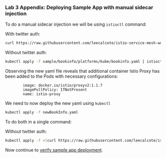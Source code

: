 ### <a name="manual"></a> Lab 3 Appendix: Deploying Sample App with manual sidecar injection

To do a manual sidecar injection we will be using `istioctl` command:

With twitter auth:
```sh
curl https://raw.githubusercontent.com/leecalcote/istio-service-mesh-workshop/master/deployment_files/istio-1.0.4/bookinfo-twitter-auth.yaml | istioctl kube-inject --debug -f - > newBookInfo.yaml
```

Without twitter auth:
```sh
kubectl apply -f sample/bookinfo/platforms/kube/bookinfo.yaml | istioctl kube-inject --debug -f
```

Observing the new yaml file reveals that additional container Istio Proxy has been added to the Pods with necessary configurations:

```
        image: docker.io/istio/proxyv2:1.1.7
        imagePullPolicy: IfNotPresent
        name: istio-proxy
```

We need to now deploy the new yaml using `kubectl`
```sh
kubectl apply -f newBookInfo.yaml
```

To do both in a single command:


Without twitter auth:
```sh
kubectl apply -f <(curl https://raw.githubusercontent.com/leecalcote/istio-service-mesh-workshop/master/deployment_files/istio-1.0.4/bookinfo.yaml | istioctl kube-inject --debug -f -)
```

Now continue to [verify sample app deployment](#verify).
